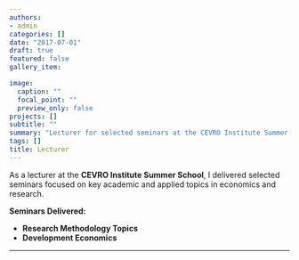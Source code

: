 ```yaml
---
authors:
- admin
categories: []
date: "2017-07-01"
draft: true
featured: false
gallery_item:

image:
  caption: ""
  focal_point: ""
  preview_only: false
projects: []
subtitle: ""
summary: "Lecturer for selected seminars at the CEVRO Institute Summer School."
tags: []
title: Lecturer
---
```

As a lecturer at the **CEVRO Institute Summer School**, I delivered selected seminars focused on key academic and applied topics in economics and research.

**Seminars Delivered:**

- **Research Methodology Topics**  
- **Development Economics**

---